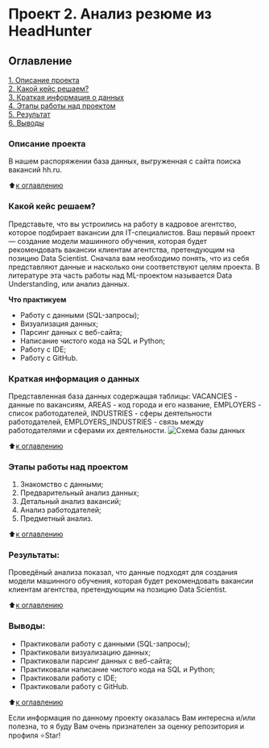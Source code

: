 # Проект 2. Анализ резюме из HeadHunter

## Оглавление  
[1. Описание проекта](.README.md#Описание-проекта)  
[2. Какой кейс решаем?](.README.md#Какой-кейс-решаем)  
[3. Краткая информация о данных](.README.md#Краткая-информация-о-данных)  
[4. Этапы работы над проектом](.README.md#Этапы-работы-над-проектом)  
[5. Результат](.README.md#Результат)    
[6. Выводы](.README.md#Выводы) 

### Описание проекта    
В нашем распоряжении база данных, выгруженная с сайта поиска вакансий hh.ru. 

:arrow_up:[к оглавлению](_)


### Какой кейс решаем?    
Представьте, что вы устроились на работу в кадровое агентство, которое подбирает вакансии для IT-специалистов. Ваш первый проект — создание модели машинного обучения, которая будет рекомендовать вакансии клиентам агентства, претендующим на позицию Data Scientist. Сначала вам необходимо понять, что из себя представляют данные и насколько они соответствуют целям проекта. В литературе эта часть работы над ML-проектом называется Data Understanding, или анализ данных.

**Что практикуем**     
- Работу с данными (SQL-запросы);
- Визуализация данных;
- Парсинг данных с веб-сайта;
- Написание чистого кода на SQL и Python;
- Работу с IDE;
- Работу с GitHub.

### Краткая информация о данных
Представленная база данных содержащая таблицы: VACANCIES - данные по вакансиям, AREAS - код города и его название, EMPLOYERS - список работодателей, INDUSTRIES - сферы деятельности работодателей, EMPLOYERS_INDUSTRIES - связь между работодателями и сферами их деятельности. 
![Схема базы данных](.\images\SQL_pj2_2_1.png)
  
:arrow_up:[к оглавлению](.README.md#Оглавление)


### Этапы работы над проектом  
1. Знакомство с данными;
2. Предварительный анализ данных;
3. Детальный анализ вакансий;
4. Анализ работодателей;
5. Предметный анализ.

:arrow_up:[к оглавлению](.README.md#Оглавление)


### Результаты:  
Проведёный анализа показал, что данные подходят для создания модели машинного обучения, которая будет рекомендовать вакансии клиентам агентства, претендующим на позицию Data Scientist.

:arrow_up:[к оглавлению](.README.md#Оглавление)


### Выводы:  
- Практиковали работу с данными (SQL-запросы);
- Практиковали визуализацию данных;
- Практиковали парсинг данных с веб-сайта;
- Практиковали написание чистого кода на SQL и Python;
- Практиковали работу с IDE;
- Практиковали работу с GitHub.

:arrow_up:[к оглавлению](.README.md#Оглавление)


Если информация по данному проекту оказалась Вам интересна и/или полезна, то я буду  Вам очень признателен за оценку репозитория и профиля ⭐️Star!

